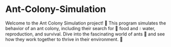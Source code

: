 # Ant-Colony-Simulation
Welcome to the Ant Colony Simulation project! 🌟 This program simulates the behavior of an ant colony, including their search for 🍂 food and 💧 water, reproduction, and survival. Dive into the fascinating world of ants 🐜 and see how they work together to thrive in their environment. 🌿
